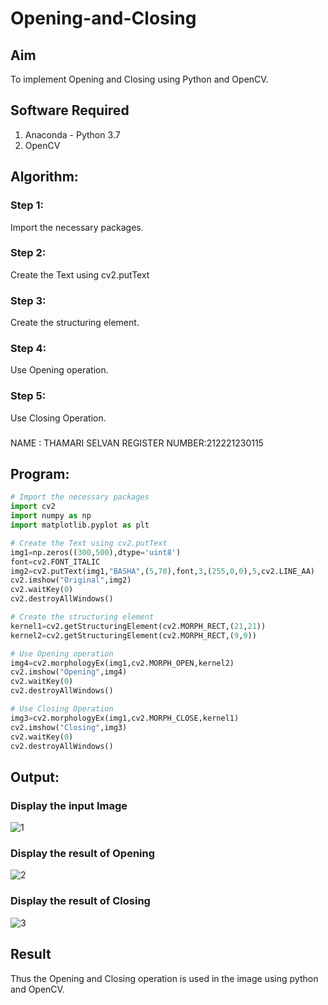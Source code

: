 # Opening-and-Closing

## Aim
To implement Opening and Closing using Python and OpenCV.

## Software Required
1. Anaconda - Python 3.7
2. OpenCV
## Algorithm:
### Step 1:
Import the necessary packages.

### Step 2:
Create the Text using cv2.putText

### Step 3:
Create the structuring element.

### Step 4:
Use Opening operation.

### Step 5:
Use Closing Operation.

###
NAME : THAMARI SELVAN
REGISTER NUMBER:212221230115
###
 
## Program:

``` Python
# Import the necessary packages
import cv2
import numpy as np
import matplotlib.pyplot as plt

# Create the Text using cv2.putText
img1=np.zeros((300,500),dtype='uint8')
font=cv2.FONT_ITALIC
img2=cv2.putText(img1,"BASHA",(5,70),font,3,(255,0,0),5,cv2.LINE_AA)
cv2.imshow("Original",img2)
cv2.waitKey(0)
cv2.destroyAllWindows()

# Create the structuring element
kernel1=cv2.getStructuringElement(cv2.MORPH_RECT,(21,21))
kernel2=cv2.getStructuringElement(cv2.MORPH_RECT,(9,9))

# Use Opening operation
img4=cv2.morphologyEx(img1,cv2.MORPH_OPEN,kernel2)
cv2.imshow("Opening",img4)
cv2.waitKey(0)
cv2.destroyAllWindows()

# Use Closing Operation
img3=cv2.morphologyEx(img1,cv2.MORPH_CLOSE,kernel1)
cv2.imshow("Closing",img3)
cv2.waitKey(0)
cv2.destroyAllWindows()
```
## Output:

### Display the input Image
![1](https://user-images.githubusercontent.com/75235233/170914184-a045ab90-cb76-4e1e-b913-f38d79f5b0be.png)


### Display the result of Opening
![2](https://user-images.githubusercontent.com/75235233/170914198-1455eaaa-58a1-4361-850a-934effcecf11.png)


### Display the result of Closing
![3](https://user-images.githubusercontent.com/75235233/170914217-b5b62ee8-4c7a-4a01-8028-c8d7dbca64aa.png)


## Result
Thus the Opening and Closing operation is used in the image using python and OpenCV.
